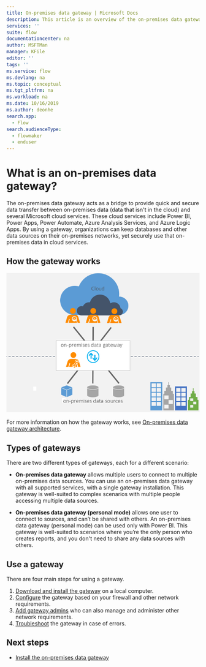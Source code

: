 ```yaml
---
title: On-premises data gateway | Microsoft Docs
description: This article is an overview of the on-premises data gateway for Power Automate.
services: ''
suite: flow
documentationcenter: na
author: MSFTMan
manager: KFile
editor: ''
tags: ''
ms.service: flow
ms.devlang: na
ms.topic: conceptual
ms.tgt_pltfrm: na
ms.workload: na
ms.date: 10/16/2019
ms.author: deonhe
search.app: 
  - Flow
search.audienceType: 
  - flowmaker
  - enduser
---
```


# What is an on-premises data gateway?


The on-premises data gateway acts as a bridge to provide quick and secure data transfer between on-premises data (data that isn't in the cloud) and several Microsoft cloud services. These cloud services include Power BI, Power Apps, Power Automate, Azure Analysis Services, and Azure Logic Apps. By using a gateway, organizations can keep databases and other data sources on their on-premises networks, yet securely use that on-premises data in cloud services.

## How the gateway works

![Gateway overview](media/gateway-reference/on-premises-data-gateway.png)

For more information on how the gateway works, see [On-premises data gateway architecture](/data-integration/gateway/service-gateway-onprem-indepth).

## Types of gateways

There are two different types of gateways, each for a different scenario:

- **On-premises data gateway** allows multiple users to connect to multiple on-premises data sources. You can use an on-premises data gateway with all supported services, with a single gateway installation. This gateway is well-suited to complex scenarios with multiple people accessing multiple data sources.

- **On-premises data gateway (personal mode)** allows one user to connect to sources, and can’t be shared with others. An on-premises data gateway (personal mode) can be used only with Power BI. This gateway is well-suited to scenarios where you’re the only person who creates reports, and you don't need to share any data sources with others.

## Use a gateway

There are four main steps for using a gateway.

1. [Download and install the gateway](/data-integration/gateway/service-gateway-install) on a local computer.
2. [Configure](/data-integration/gateway/service-gateway-app) the gateway based on your firewall and other network requirements.
3. [Add gateway admins](/data-integration/gateway/service-gateway-manage) who can also manage and administer other network requirements.
4. [Troubleshoot](/data-integration/gateway/service-gateway-tshoot) the gateway in case of errors.

## Next steps

- [Install the on-premises data gateway](/data-integration/gateway/service-gateway-install)
